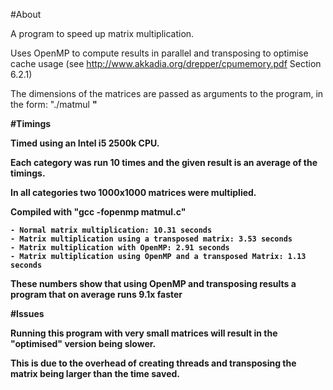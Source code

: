 #About


A program to speed up matrix multiplication.


Uses OpenMP to compute results in parallel and transposing to optimise cache usage (see http://www.akkadia.org/drepper/cpumemory.pdf Section 6.2.1)


The dimensions of the matrices are passed as arguments to the program, in the form: "./matmul <A rows> <A cols> <B rows> <B cols>"


#Timings

Timed using an Intel i5 2500k CPU.


Each category was run 10 times and the given result is an average of the timings.


In all categories two 1000x1000 matrices were multiplied.


Compiled with "gcc -fopenmp matmul.c"


	- Normal matrix multiplication: 10.31 seconds
	- Matrix multiplication using a transposed matrix: 3.53 seconds
	- Matrix multiplication with OpenMP: 2.91 seconds
	- Matrix multiplication using OpenMP and a transposed Matrix: 1.13 seconds


These numbers show that using OpenMP and transposing results a program that on average runs 9.1x faster

#Issues

Running this program with very small matrices will result in the "optimised" version being slower.


This is due to the overhead of creating threads and transposing the matrix being larger than the time saved.




